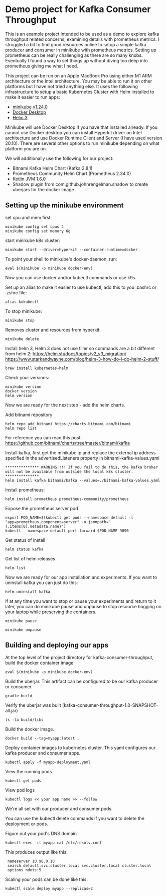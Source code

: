 # Demo project for Kafka Consumer Throughput
This is an example project intended to be used as a demo to explore kafka throughput related concerns, examining details with prometheus metrics. I struggled a bit to find good resources online to setup a simple kafka producer and consumer in minikube with prometheus metrics. Setting up prometheus can be really challenging as there are so many knobs. Eventually I found a way to set things up without diving too deep into prometheus giving me what I need. 

This project can be run on an Apple MacBook Pro using either M1 ARM architecture or the Intel architecture. You may be able to run it on other platforms but I have not tried anything else. It uses the following infrastructure to setup a basic Kubernetes Cluster with Helm installed to make it easier to run apps: 
 - [minikube v1.24.0](https://minikube.sigs.k8s.io/docs/start/)
 - [Docker Desktop](https://docs.docker.com/desktop/install/mac-install/)
 - [Helm 3](https://helm.sh/docs/intro/install/)

Minikube will use Docker Desktop if you have that installed already. If you cannot use Docker desktop you can install Hyperkit driver on Intel architecture and use Docker Runtime Client and Server (I have used version 20.10). There are several other options to run minikube depending on what platform you are on.

We will additionally use the following for our project:
 - Bitnami Kafka Helm Chart (Kafka 2.8.1) 
 - Prometheus Community Helm Chart (Prometheus 2.34.0)
 - Kotlin JVM 1.6.0
 - Shadow plugin from com.github.johnrengelman.shadow to create uberjars for the docker image


## Setting up the minikube environment

set cpu and mem first:
```
minikube config set cpus 4
minikube config set memory 6g
```

start minikube k8s cluster:
```
minikube start --driver=hyperkit --container-runtime=docker
```

To point your shell to minikube's docker-daemon, run:
```
eval $(minikube -p minikube docker-env)
```
Now you can use docker and/or kubectl commands or use k9s.

Set up an alias to make it easier to use kubectl, add this to you .bashrc or .zshrc file:
```
alias k=kubectl
```

To stop minikube:
```
minikube stop
```

Removes cluster and resources from hyperkit:
```
minikube delete
```

Install helm 3, Helm 3 does not use tiller so commands are a bit different from helm 2:
https://helm.sh/docs/topics/v2_v3_migration/
https://www.starkandwayne.com/blog/helm-3-how-do-i-do-helm-2-stuff/
```
brew install kubernetes-helm
```

Check your versions:
```
minikube version
docker version
helm version
```

Now we are ready for the next step - add the helm charts.

Add bitnami repository
```
helm repo add bitnami https://charts.bitnami.com/bitnami
helm repo list
```
For reference you can read this post: https://github.com/bitnami/charts/tree/master/bitnami/kafka


Install kafka, first get the minikube ip and replace the external ip address specified in the advertisedListeners property in bitnami-kafka-values.yaml 
```
*************** WARNING!!!! If you fail to do this, the kafka broker will not be available from outside the local k8s cluster. ***************
helm install kafka bitnami/kafka --values=./bitnami-kafka-values.yaml
```

Install prometheus:
```
helm install prometheus prometheus-community/prometheus
```

Expose the prometheus server pod
```
export POD_NAME=$(kubectl get pods --namespace default -l "app=prometheus,component=server" -o jsonpath="{.items[0].metadata.name}")
kubectl --namespace default port-forward $POD_NAME 9090
```

Get status of install
```
helm status kafka
```

Get list of helm releases
```
helm list
```

Now we are ready for our app installation and experiments. If you want to uninstall kafka you can just do this:
```
helm uninstall kafka
```

If at any time you want to stop or pause your experiments and return to it later, you can do minikube pause and unpause to stop resource hogging on your laptop while preserving the containers.
```
minikube pause
```
```
minikube unpause
```


## Building and deploying our apps

At the top level of the project directory for kafka-consumer-throughput, build the docker container image:
```
eval $(minikube -p minikube docker-env)
```
Build the uberjar. This artifact can be configured to be our kafka producer or consumer.
```
gradle build
```

Verify the uberjar was built (kafka-consumer-throughput-1.0-SNAPSHOT-all.jar)
```
ls -la build/libs
```

Build the docker image.
```
docker build --tag=myapp:latest .
```

Deploy container images to kubernetes cluster. This yaml configures our kafka producer and consumer apps.
```
kubectl apply -f myapp-deployment.yaml
```

View the running pods
```
kubectl get pods
```

View pod logs 
```
kubectl logs << your app name >> --follow
```

We're all set with our producer and consumer pods.

You can use the kubectl delete commands if you want to delete the deployment or pods.


Figure out your pod's DNS domain
```
kubectl exec -it myapp cat /etc/resolv.conf
```
This produces output like this:
```
 nameserver 10.96.0.10
 search default.svc.cluster.local svc.cluster.local cluster.local
 options ndots:5
```

Scaling your pods can be done like this:
```
kubectl scale deploy myapp --replicas=2
```

